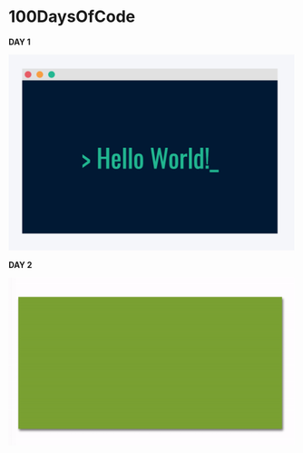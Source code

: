 # 100DaysOfCode

**DAY 1**

![screenshot](./images/day_1.png)

**DAY 2**

![screenshot](./images/day_2.gif)
